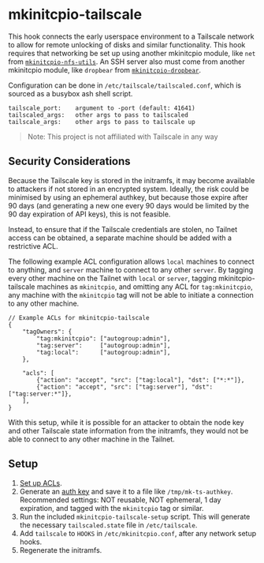 # mkinitcpio-tailscale

This hook connects the early userspace environment to a Tailscale network to allow for remote unlocking of disks and similar functionality. This hook requires that networking be set up using another mkinitcpio module, like `net` from [`mkinitcpio-nfs-utils`](https://gitlab.archlinux.org/archlinux/packaging/packages/mkinitcpio-nfs-utils). An SSH server also must come from another mkinitcpio module, like `dropbear` from [`mkinitcpio-dropbear`](https://github.com/ahesford/mkinitcpio-dropbear).

Configuration can be done in `/etc/tailscale/tailscaled.conf`, which is
sourced as a busybox ash shell script.

    tailscale_port:    argument to -port (default: 41641)
    tailscaled_args:   other args to pass to tailscaled
    tailscale_args:    other args to pass to tailscale up

> Note: This project is not affiliated with Tailscale in any way

## Security Considerations

Because the Tailscale key is stored in the initramfs, it may become available to attackers if not stored in an encrypted system.
Ideally, the risk could be minimised by using an ephemeral authkey, but because those expire after 90 days (and generating a new one every 90 days would be limited by the 90 day expiration of API keys), this is not feasible.

Instead, to ensure that if the Tailscale credentials are stolen, no Tailnet access can be obtained, a separate machine should be added with a restrictive ACL.

The following example ACL configuration allows `local` machines to connect to anything, and `server` machine to connect to any other `server`. By tagging every other machine on the Tailnet with `local` or `server`, tagging mkinitcpio-tailscale machines as `mkinitcpio`, and omitting any ACL for `tag:mkinitcpio`, any machine with the `mkinitcpio` tag will not be able to initiate a connection to any other machine.

```jsonc
// Example ACLs for mkinitcpio-tailscale
{
	"tagOwners": {
		"tag:mkinitcpio": ["autogroup:admin"],
		"tag:server":     ["autogroup:admin"],
		"tag:local":      ["autogroup:admin"],
	},

	"acls": [
		{"action": "accept", "src": ["tag:local"], "dst": ["*:*"]},
		{"action": "accept", "src": ["tag:server"], "dst": ["tag:server:*"]},
	],
}
```

With this setup, while it is possible for an attacker to obtain the node key and other Tailscale state information from the initramfs, they would not be able to connect to any other machine in the Tailnet.

## Setup

1. [Set up ACLs](https://tailscale.com/kb/1018/acls/).
2. Generate an [auth key](https://login.tailscale.com/admin/settings/keys) and save it to a file like `/tmp/mk-ts-authkey`. Recommended settings: NOT reusable, NOT ephemeral, 1 day expiration, and tagged with the `mkinitcpio` tag or similar.
3. Run the included `mkinitcpio-tailscale-setup` script. This will generate the necessary `tailscaled.state` file in `/etc/tailscale`.
4. Add `tailscale` to `HOOKS` in `/etc/mkinitcpio.conf`, after any network setup hooks.
5. Regenerate the initramfs.
